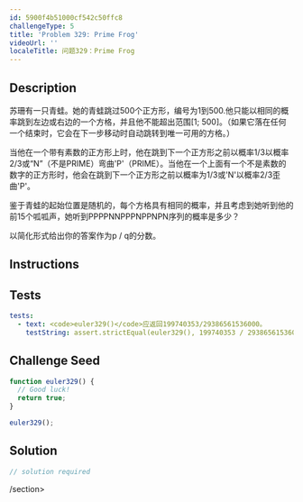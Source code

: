 ```yaml
---
id: 5900f4b51000cf542c50ffc8
challengeType: 5
title: 'Problem 329: Prime Frog'
videoUrl: ''
localeTitle: 问题329：Prime Frog
---
```


## Description
<section id="description">苏珊有一只青蛙。她的青蛙跳过500个正方形，编号为1到500.他只能以相同的概率跳到左边或右边的一个方格，并且他不能超出范围[1; 500]。（如果它落在任何一个结束时，它会在下一步移动时自动跳转到唯一可用的方格。） <p>当他在一个带有素数的正方形上时，他在跳到下一个正方形之前以概率1/3以概率2/3或“N”（不是PRIME）弯曲&#39;P&#39;（PRIME）。当他在一个上面有一个不是素数的数字的正方形时，他会在跳到下一个正方形之前以概率为1/3或&#39;N&#39;以概率2/3歪曲&#39;P&#39;。 </p><p>鉴于青蛙的起始位置是随机的，每个方格具有相同的概率，并且考虑到她听到他的前15个呱呱声，她听到PPPPNNPPPNPPNPN序列的概率是多少？ </p><p>以简化形式给出你的答案作为p / q的分数。 </p></section>

## Instructions
<section id="instructions">
</section>

## Tests
<section id='tests'>

```yml
tests:
  - text: <code>euler329()</code>应返回199740353/29386561536000。
    testString: assert.strictEqual(euler329(), 199740353 / 29386561536000);

```

</section>

## Challenge Seed
<section id='challengeSeed'>

<div id='js-seed'>

```js
function euler329() {
  // Good luck!
  return true;
}

euler329();

```

</div>



</section>

## Solution
<section id='solution'>

```js
// solution required
```

/section>
